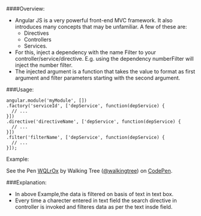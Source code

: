 ####Overview:
* Angular JS is a very powerful front-end MVC framework. It also introduces many concepts that may be unfamiliar. A few of    these are:
  - Directives
  -	Controllers
  -	Services.
* For this, inject a dependency with the name <filterName>Filter to your controller/service/directive. 
   E.g. using the dependency numberFilter will inject the number filter. 
* The injected argument is a function that takes the value to format as first argument and filter parameters starting with the second argument.

###Usage:
```script
angular.module('myModule', [])
.factory('serviceId', ['depService', function(depService) {
  // ...
}])
.directive('directiveName', ['depService', function(depService) {
  // ...
}])
.filter('filterName', ['depService', function(depService) {
  // ...
}]);
```
Example:
<p data-height="268" data-theme-id="0" data-slug-hash="WQLrOx" data-default-tab="result" data-user="walkingtree" class='codepen'>See the Pen <a href='http://codepen.io/walkingtree/pen/WQLrOx/'>WQLrOx</a> by Walking Tree (<a href='http://codepen.io/walkingtree'>@walkingtree</a>) on <a href='http://codepen.io'>CodePen</a>.</p>
<script async src="//assets.codepen.io/assets/embed/ei.js"></script>

###Explanation:
* In above Example,the data is filtered on basis of text in text box.
* Every time a charecter entered in text field the search directive in controller is invoked and filteres data as per the text insde field.
